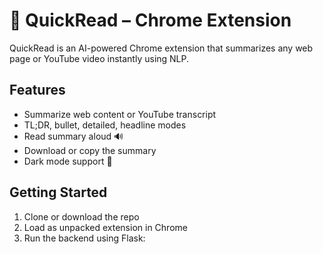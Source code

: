 # 🧠 QuickRead – Chrome Extension

QuickRead is an AI-powered Chrome extension that summarizes any web page or YouTube video instantly using NLP.

## Features
- Summarize web content or YouTube transcript
- TL;DR, bullet, detailed, headline modes
- Read summary aloud 🔊
- Download or copy the summary
- Dark mode support 🌙

## Getting Started
1. Clone or download the repo
2. Load as unpacked extension in Chrome
3. Run the backend using Flask:
